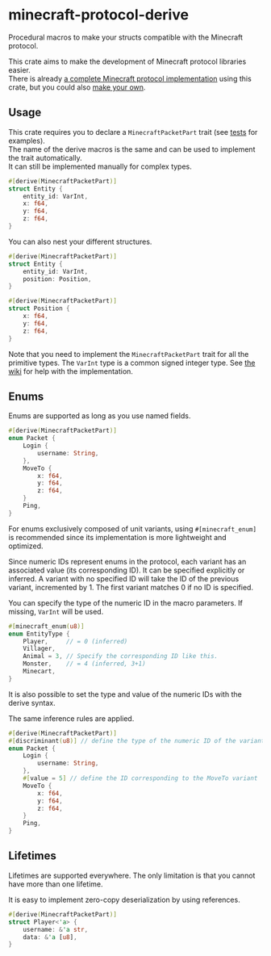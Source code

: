 # minecraft-protocol-derive

Procedural macros to make your structs compatible with the Minecraft protocol. 

This crate aims to make the development of Minecraft protocol libraries easier.  
There is already [a complete Minecraft protocol implementation](https://github.com/Mubelotix/minecraft-protocol) using this crate, but you could also [make your own](https://wiki.vg/Main_Page).

## Usage

This crate requires you to declare a `MinecraftPacketPart` trait (see [tests](https://github.com/Mubelotix/minecraft-protocol-derive/tree/main/tests) for examples).  
The name of the derive macros is the same and can be used to implement the trait automatically.  
It can still be implemented manually for complex types.

```rust
#[derive(MinecraftPacketPart)]
struct Entity {
    entity_id: VarInt,
    x: f64,
    y: f64,
    z: f64,
}
```

You can also nest your different structures.

```rust
#[derive(MinecraftPacketPart)]
struct Entity {
    entity_id: VarInt,
    position: Position,
}

#[derive(MinecraftPacketPart)]
struct Position {
    x: f64,
    y: f64,
    z: f64,
}
```

Note that you need to implement the `MinecraftPacketPart` trait for all the primitive types.
The `VarInt` type is a common signed integer type.
See [the wiki](https://wiki.vg/Protocol#VarInt_and_VarLong) for help with the implementation.

## Enums

Enums are supported as long as you use named fields.

```rust
#[derive(MinecraftPacketPart)]
enum Packet {
    Login {
        username: String,
    },
    MoveTo {
        x: f64,
        y: f64,
        z: f64,
    }
    Ping,
}
```

For enums exclusively composed of unit variants, using `#[minecraft_enum]` is recommended since its implementation is more lightweight and optimized.

Since numeric IDs represent enums in the protocol, each variant has an associated value (its corresponding ID).
It can be specified explicitly or inferred.
A variant with no specified ID will take the ID of the previous variant, incremented by 1.
The first variant matches 0 if no ID is specified.

You can specify the type of the numeric ID in the macro parameters.
If missing, `VarInt` will be used.

```rust
#[minecraft_enum(u8)]
enum EntityType {
    Player,     // = 0 (inferred)
    Villager,
    Animal = 3, // Specify the corresponding ID like this.
    Monster,    // = 4 (inferred, 3+1)
    Minecart,
}
```

It is also possible to set the type and value of the numeric IDs with the derive syntax.

The same inference rules are applied.


```rust
#[derive(MinecraftPacketPart)]
#[discriminant(u8)] // define the type of the numeric ID of the variants
enum Packet {
    Login {
        username: String,
    },
    #[value = 5] // define the ID corresponding to the MoveTo variant
    MoveTo {
        x: f64,
        y: f64,
        z: f64,
    }
    Ping,
}
```

## Lifetimes

Lifetimes are supported everywhere.
The only limitation is that you cannot have more than one lifetime.

It is easy to implement zero-copy deserialization by using references.

```rust
#[derive(MinecraftPacketPart)]
struct Player<'a> {
    username: &'a str,
    data: &'a [u8],
}
```
